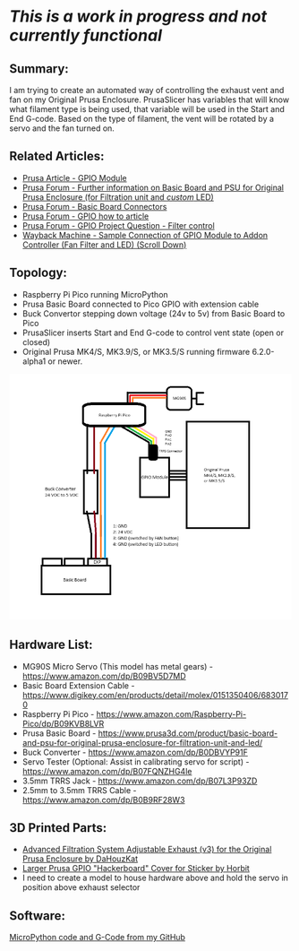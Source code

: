# *This is a work in progress and not currently functional*

## Summary:
I am trying to create an automated way of controlling the exhaust vent and fan on my Original Prusa Enclosure. PrusaSlicer has variables that will know what filament
type is being used, that variable will be used in the Start and End G-code. Based on the type of filament, the vent will be rotated by a servo and the fan turned on.

## Related Articles:
- [Prusa Article - GPIO Module](https://help.prusa3d.com/article/gpio-module_734695)
- [Prusa Forum - Further information on Basic Board and PSU for Original Prusa Enclosure (for Filtration unit and *custom* LED)](https://forum.prusa3d.com/forum/user-and-hardware-mods/further-information-on-basic-board-and-psu-for-original-prusa-enclosure-for-filtration-unit-and-custom-led/)
- [Prusa Forum - Basic Board Connectors](https://forum.prusa3d.com/forum/project-oni-general-discussion-announcements-and-releases/basic-board-connectors/)
- [Prusa Forum - GPIO how to article](https://forum.prusa3d.com/forum/english-forum-original-prusa-i3-mk4s-add-ons/gpio-how-to-article/)
- [Prusa Forum - GPIO Project Question - Filter control](https://forum.prusa3d.com/forum/english-forum-original-prusa-i3-mk4s-add-ons/gpio-question/)
- [Wayback Machine - Sample Connection of GPIO Module to Addon Controller (Fan Filter and LED) (Scroll Down)](https://web.archive.org/web/20241101203306/https://help.prusa3d.com/article/gpio-module_734695)

## Topology:
- Raspberry Pi Pico running MicroPython
- Prusa Basic Board connected to Pico GPIO with extension cable
- Buck Convertor stepping down voltage (24v to 5v) from Basic Board to Pico
- PrusaSlicer inserts Start and End G-code to control vent state (open or closed)
- Original Prusa MK4/S, MK3.9/S, or MK3.5/S running firmware 6.2.0-alpha1 or newer.

![alt text](https://github.com/BIackHornet/Prusa-Enclosure-ServoVent/blob/main/images/topology.png?raw=true)

## Hardware List:
- MG90S Micro Servo (This model has metal gears) - https://www.amazon.com/dp/B09BV5D7MD
- Basic Board Extension Cable - https://www.digikey.com/en/products/detail/molex/0151350406/6830170
- Raspberry Pi Pico - https://www.amazon.com/Raspberry-Pi-Pico/dp/B09KVB8LVR
- Prusa Basic Board - https://www.prusa3d.com/product/basic-board-and-psu-for-original-prusa-enclosure-for-filtration-unit-and-led/
- Buck Converter - https://www.amazon.com/dp/B0DBVYP91F
- Servo Tester (Optional: Assist in calibrating servo for script) - https://www.amazon.com/dp/B07FQNZHG4le
- 3.5mm TRRS Jack - https://www.amazon.com/dp/B07L3P93ZD
- 2.5mm to 3.5mm TRRS Cable - https://www.amazon.com/dp/B0B9RF28W3

## 3D Printed Parts:
- [Advanced Filtration System Adjustable Exhaust (v3) for the Original Prusa Enclosure by DaHouzKat](https://www.printables.com/model/964245-advanced-filtration-system-adjustable-exhaust-v3-f)
- [Larger Prusa GPIO "Hackerboard" Cover for Sticker by Horbit](https://www.printables.com/model/1265425-larger-prusa-gpio-hackerboard-cover-for-sticker)
- I need to create a model to house hardware above and hold the servo in position above exhaust selector

## Software:
[MicroPython code and G-Code from my GitHub](https://github.com/BIackHornet/Prusa-Enclosure-ServoVent)
